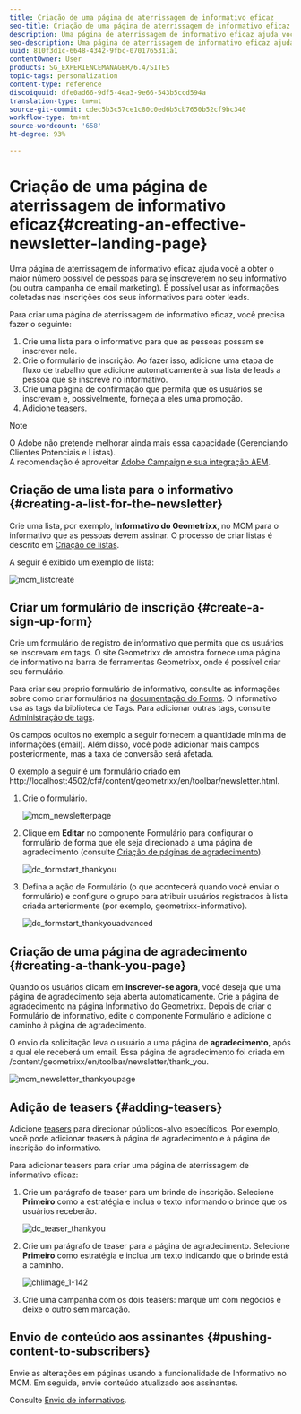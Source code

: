 ```yaml
---
title: Criação de uma página de aterrissagem de informativo eficaz
seo-title: Criação de uma página de aterrissagem de informativo eficaz
description: Uma página de aterrissagem de informativo eficaz ajuda você a obter o maior número possível de pessoas para se inscreverem no seu informativo (ou outra campanha de email marketing). É possível usar as informações coletadas nas inscrições dos seus informativos para obter leads.
seo-description: Uma página de aterrissagem de informativo eficaz ajuda você a obter o maior número possível de pessoas para se inscreverem no seu informativo (ou outra campanha de email marketing). É possível usar as informações coletadas nas inscrições dos seus informativos para obter leads.
uuid: 810f3d1c-6648-4342-9fbc-0701765311a1
contentOwner: User
products: SG_EXPERIENCEMANAGER/6.4/SITES
topic-tags: personalization
content-type: reference
discoiquuid: dfe0ad66-9df5-4ea3-9e66-543b5ccd594a
translation-type: tm+mt
source-git-commit: cdec5b3c57ce1c80c0ed6b5cb7650b52cf9bc340
workflow-type: tm+mt
source-wordcount: '658'
ht-degree: 93%

---
```



# Criação de uma página de aterrissagem de informativo eficaz{#creating-an-effective-newsletter-landing-page}

Uma página de aterrissagem de informativo eficaz ajuda você a obter o maior número possível de pessoas para se inscreverem no seu informativo (ou outra campanha de email marketing). É possível usar as informações coletadas nas inscrições dos seus informativos para obter leads.

Para criar uma página de aterrissagem de informativo eficaz, você precisa fazer o seguinte:

1. Crie uma lista para o informativo para que as pessoas possam se inscrever nele.
1. Crie o formulário de inscrição. Ao fazer isso, adicione uma etapa de fluxo de trabalho que adicione automaticamente à sua lista de leads a pessoa que se inscreve no informativo.
1. Crie uma página de confirmação que permita que os usuários se inscrevam e, possivelmente, forneça a eles uma promoção.
1. Adicione teasers.

>[!NOTE]
>
>O Adobe não pretende melhorar ainda mais essa capacidade (Gerenciando Clientes Potenciais e Listas).\
>A recomendação é aproveitar [Adobe Campaign e sua integração AEM](/help/sites-administering/campaign.md).

## Criação de uma lista para o informativo {#creating-a-list-for-the-newsletter}

Crie uma lista, por exemplo, **Informativo do Geometrixx**, no MCM para o informativo que as pessoas devem assinar. O processo de criar listas é descrito em [Criação de listas](/help/sites-classic-ui-authoring/classic-personalization-campaigns.md#creatingnewlists).

A seguir é exibido um exemplo de lista:

![mcm_listcreate](assets/mcm_listcreate.png)

## Criar um formulário de inscrição {#create-a-sign-up-form}

Crie um formulário de registro de informativo que permita que os usuários se inscrevam em tags. O site Geometrixx de amostra fornece uma página de informativo na barra de ferramentas Geometrixx, onde é possível criar seu formulário.

Para criar seu próprio formulário de informativo, consulte as informações sobre como criar formulários na [documentação do Forms](/help/sites-authoring/default-components.md#form). O informativo usa as tags da biblioteca de Tags. Para adicionar outras tags, consulte [Administração de tags](/help/sites-authoring/tags.md#tagadministration).

Os campos ocultos no exemplo a seguir fornecem a quantidade mínima de informações (email). Além disso, você pode adicionar mais campos posteriormente, mas a taxa de conversão será afetada.

O exemplo a seguir é um formulário criado em http://localhost:4502/cf#/content/geometrixx/en/toolbar/newsletter.html.

1. Crie o formulário.

   ![mcm_newsletterpage](assets/mcm_newsletterpage.png)

1. Clique em **Editar** no componente Formulário para configurar o formulário de forma que ele seja direcionado a uma página de agradecimento (consulte [Criação de páginas de agradecimento](#creating-a-thank-you-page)).

   ![dc_formstart_thankyou](assets/dc_formstart_thankyou.png)

1. Defina a ação de Formulário (o que acontecerá quando você enviar o formulário) e configure o grupo para atribuir usuários registrados à lista criada anteriormente (por exemplo, geometrixx-informativo).

   ![dc_formstart_thankyouadvanced](assets/dc_formstart_thankyouadvanced.png)

## Criação de uma página de agradecimento {#creating-a-thank-you-page}

Quando os usuários clicam em **Inscrever-se agora**, você deseja que uma página de agradecimento seja aberta automaticamente. Crie a página de agradecimento na página Informativo do Geometrixx. Depois de criar o Formulário de informativo, edite o componente Formulário e adicione o caminho à página de agradecimento.

O envio da solicitação leva o usuário a uma página de **agradecimento**, após a qual ele receberá um email. Essa página de agradecimento foi criada em /content/geometrixx/en/toolbar/newsletter/thank_you.

![mcm_newsletter_thankyoupage](assets/mcm_newsletter_thankyoupage.png)

## Adição de teasers {#adding-teasers}

Adicione [teasers](/help/sites-classic-ui-authoring/classic-personalization-campaigns.md#teasers) para direcionar públicos-alvo específicos. Por exemplo, você pode adicionar teasers à página de agradecimento e à página de inscrição do informativo.

Para adicionar teasers para criar uma página de aterrissagem de informativo eficaz:

1. Crie um parágrafo de teaser para um brinde de inscrição. Selecione **Primeiro** como a estratégia e inclua o texto informando o brinde que os usuários receberão.

   ![dc_teaser_thankyou](assets/dc_teaser_thankyou.png)

1. Crie um parágrafo de teaser para a página de agradecimento. Selecione **Primeiro** como estratégia e inclua um texto indicando que o brinde está a caminho.

   ![chlimage_1-142](assets/chlimage_1-142.png)

1. Crie uma campanha com os dois teasers: marque um com negócios e deixe o outro sem marcação.

## Envio de conteúdo aos assinantes {#pushing-content-to-subscribers}

Envie as alterações em páginas usando a funcionalidade de Informativo no MCM. Em seguida, envie conteúdo atualizado aos assinantes.

Consulte [Envio de informativos](/help/sites-classic-ui-authoring/classic-personalization-campaigns.md#newsletters).
